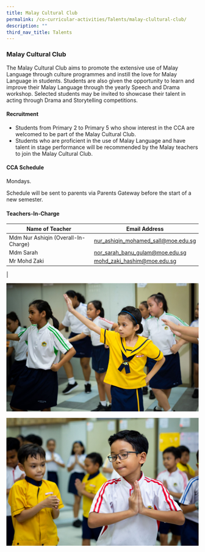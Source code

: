 ```yaml
---
title: Malay Cultural Club
permalink: /co-curricular-activities/Talents/malay-clultural-club/
description: ""
third_nav_title: Talents
---
```

### Malay Cultural Club
The Malay Cultural Club aims to promote the extensive use of Malay Language through culture programmes and instill the love for Malay Language in students. Students are also given the opportunity to learn and improve their Malay Language through the yearly Speech and Drama workshop. Selected students may be invited to showcase their talent in acting through Drama and Storytelling competitions.

#### Recruitment
*   Students from Primary 2 to Primary 5 who show interest in the CCA are welcomed to be part of the Malay Cultural Club.
*   Students who are proficient in the use of Malay Language and have talent in stage performance will be recommended by the Malay teachers to join the Malay Cultural Club.

#### CCA Schedule
Mondays.

Schedule will be sent to parents via Parents Gateway before the start of a new semester.

#### Teachers-In-Charge

| Name of Teacher | Email Address |
|---|---|
| Mdm Nur Ashiqin (Overall-In-Charge) | [nur_ashiqin_mohamed_sall@moe.edu.sg](nur_ashiqin_mohamed_sall@moe.edu.sg) |
| Mdm Sarah | [nor_sarah_banu_gulam@moe.edu.sg](nor_sarah_banu_gulam@moe.edu.sg) |
| Mr Mohd Zaki | [mohd_zaki_hashim@moe.edu.sg](mohd_zaki_hashim@moe.edu.sg) |
|

![](/images/malay%20cultural%20club%201.jpg)

![](/images/malay%20cultural%20club%202.jpg)
